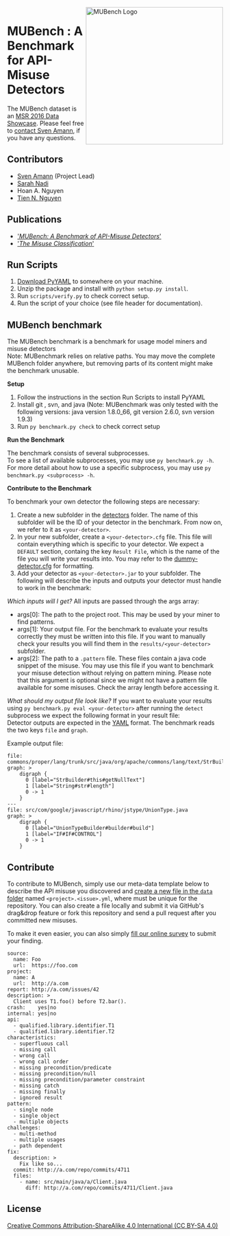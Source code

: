 <img align="right" width="320" height="320" alt="MUBench Logo" src="https://raw.githubusercontent.com/stg-tud/MUBench/master/meta/logo.png" />

# MUBench : A Benchmark for API-Misuse Detectors

The MUBench dataset is an [MSR 2016 Data Showcase](http://2016.msrconf.org/#/data). Please feel free to [contact Sven Amann](http://www.stg.tu-darmstadt.de/staff/sven_amann), if you have any questions.

## Contributors

* [Sven Amann](http://www.stg.tu-darmstadt.de/staff/sven_amann) (Project Lead)
* [Sarah Nadi](http://www.sarahnadi.org/)
* Hoan A. Nguyen
* [Tien N. Nguyen](http://home.eng.iastate.edu/~tien/)

## Publications

* ['*MUBench: A Benchmark of API-Misuse Detectors*'](http://sven-amann.de/publications/#ANNNM16)
* ['*The Misuse Classification*'](http://www.st.informatik.tu-darmstadt.de/artifacts/muc/)

## Run Scripts

1. [Download PyYAML](http://pyyaml.org/wiki/PyYAML) to somewhere on your machine.
2. Unzip the package and install with `python setup.py install`.
3. Run `scripts/verify.py` to check correct setup.
4. Run the script of your choice (see file header for documentation).

## MUBench benchmark

The MUBench benchmark is a benchmark for usage model miners and misuse detectors  
Note: MUBenchmark relies on relative paths. You may move the complete MUBench folder anywhere, but removing parts of its content might make the benchmark unusable.  

__Setup__   

1. Follow the instructions in the section Run Scripts to install PyYAML
2. Install git , svn, and java
   (Note: MUBenchmark was only tested with the following versions: java version 1.8.0_66, git version 2.6.0, svn version 1.9.3)
3. Run `py benchmark.py check` to check correct setup

__Run the Benchmark__   

The benchmark consists of several subprocesses.  
To see a list of available subprocesses, you may use `py benchmark.py -h`.  
For more detail about how to use a specific subprocess, you may use `py benchmark.py <subprocess> -h`.   

__Contribute to the Benchmark__   

To benchmark your own detector the following steps are necessary:   

1. Create a new subfolder in the [detectors](https://github.com/stg-tud/MUBench/tree/master/detectors) folder. The name of this subfolder will be the ID of your detector in the benchmark. From now on, we refer to it as `<your-detector>`.
2. In your new subfolder, create a `<your-detector>.cfg` file. This file will contain everything which is specific to your detector. We expect a `DEFAULT` section, containg the key `Result File`, which is the name of the file you will write your results into. You may refer to the [dummy-detector.cfg](https://github.com/stg-tud/MUBench/blob/master/detectors/dummy-detector/dummy-detector.cfg) for formatting.
3. Add your detector as `<your-detector>.jar` to your subfolder. The following will describe the inputs and outputs your detector must handle to work in the benchmark:

*Which inputs will I get?* All inputs are passed through the args array:   
- args[0]:	The path to the project root. This may be used by your miner to find patterns.
- args[1]:	Your output file. For the benchmark to evaluate your results correctly they must be written into this file. If you want to manually check your results you will find them in the `results/<your-detector>` subfolder.
- args[2]:	The path to a `.pattern` file. These files contain a java code snippet of the misuse. You may use this file if you want to benchmark your misuse detection without relying on pattern mining. Please note that this argument is optional since we might not have a pattern file available for some misuses. Check the array length before accessing it.

*What should my output file look like?* If you want to evaluate your results using `py benchmark.py eval <your-detector>` after running the `detect` subprocess we expect the following format in your result file:   
Detector outputs are expected in the [YAML](http://yaml.org/) format. The benchmark reads the two keys `file` and `graph`.

Example output file:
```
file: commons/proper/lang/trunk/src/java/org/apache/commons/lang/text/StrBuilder.java
graph: >
	digraph {
	  0 [label="StrBuilder#this#getNullText"]
	  1 [label="String#str#length"]
	  0 -> 1
	}
---
file: src/com/google/javascript/rhino/jstype/UnionType.java
graph: >
	digraph {
	  0 [label="UnionTypeBuilder#builder#build"]
	  1 [label="IF#IF#CONTROL"]
	  0 -> 1
	}
```

## Contribute

To contribute to MUBench, simply use our meta-data template below to describe the API misuse you discovered and [create a new file in the `data` folder](https://github.com/stg-tud/MUBench/new/master/data) named `<project>.<issue>.yml`, where <project> must be unique for the repository. You can also create a file locally and submit it via GitHub's drag&drop feature or fork this repository and send a pull request after you committed new misuses.

To make it even easier, you can also simply [fill our online survey](http://goo.gl/forms/3hua7LOFVJ) to submit your finding.

```
source:
  name: Foo
  url:  https://foo.com
project:
  name: A
  url:  http://a.com
report: http://a.com/issues/42
description: >
  Client uses T1.foo() before T2.bar().
crash:    yes|no
internal: yes|no
api:
  - qualified.library.identifier.T1
  - qualified.library.identifier.T2
characteristics:
  - superfluous call
  - missing call
  - wrong call
  - wrong call order
  - missing precondition/predicate
  - missing precondition/null
  - missing precondition/parameter constraint
  - missing catch
  - missing finally
  - ignored result
pattern:
  - single node
  - single object
  - multiple objects
challenges:
  - multi-method
  - multiple usages
  - path dependent
fix:
  description: >
    Fix like so...
  commit: http://a.com/repo/commits/4711
  files:
    - name: src/main/java/a/Client.java
      diff: http://a.com/repo/commits/4711/Client.java
```

## License

[Creative Commons Attribution-ShareAlike 4.0 International (CC BY-SA 4.0)](https://creativecommons.org/licenses/by-sa/4.0/)

